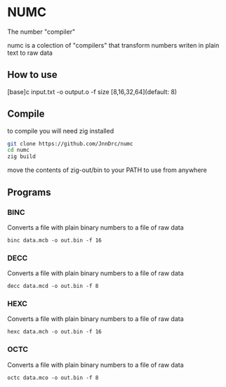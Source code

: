 # NUMC

The number "compiler"

numc is a colection of "compilers" that transform numbers writen in plain text
to raw data

## How to use

[base]c input.txt -o output.o -f size [8,16,32,64]\(default: 8\)

## Compile

to compile you will need zig installed

````sh
git clone https://github.com/JnnDrc/numc
cd numc
zig build
````

move the contents of zig-out/bin to your PATH to use from anywhere

## Programs

### BINC

Converts a file with plain binary numbers to a file of raw data

`binc data.mcb -o out.bin -f 16`
### DECC

Converts a file with plain binary numbers to a file of raw data

`decc data.mcd -o out.bin -f 8`
### HEXC

Converts a file with plain binary numbers to a file of raw data

`hexc data.mch -o out.bin -f 16`
### OCTC

Converts a file with plain binary numbers to a file of raw data

`octc data.mco -o out.bin -f 8`
